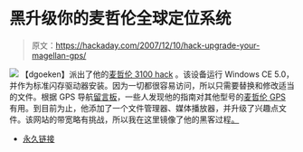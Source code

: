 # 黑升级你的麦哲伦全球定位系统

> 原文：<https://hackaday.com/2007/12/10/hack-upgrade-your-magellan-gps/>

![](img/abb0f617cc5ecc3ab3fddc477caa0347.png)
【dgoeken】派出了他的[麦哲伦 3100 hack](http://goeken.homedns.org/Weather/Magellan3100/Magellan.htm) 。该设备运行 Windows CE 5.0，并作为标准闪存驱动器安装。因为一切都很容易访问，所以只需要替换和修改适当的文件。根据 GPS 导航[留言板](http://www.gpspassion.com/forumsen/topic.asp?TOPIC_ID=102368)，一些人发现他的指南对其他型号的[麦哲伦 GPS](http://www.mahalo.com/Magellan_Maestro_Hacks "Magellan Maestro Hacks - Mahalo") 有用。到目前为止，他添加了一个文件管理器、媒体播放器，并升级了兴趣点文件。该网站的带宽略有挑战，所以我在这里镜像了他的黑客过程[。](http://biobug.org/had-mirror/)

*   [永久链接](http://goeken.homedns.org/Weather/Magellan3100/Magellan.htm)